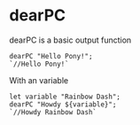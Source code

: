 # dearPC

dearPC is a basic output function
```mlpfim
dearPC "Hello Pony!";
`//Hello Pony!`
```

With an variable
```mlpfim
let variable "Rainbow Dash";
dearPC "Howdy ${variable}";
`//Howdy Rainbow Dash`
```